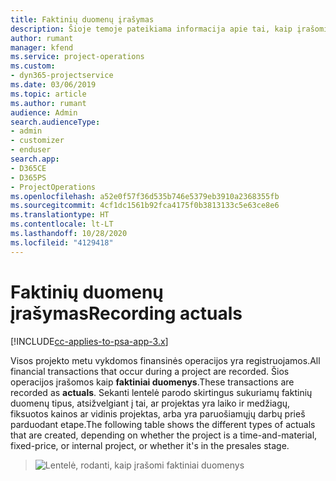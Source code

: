 ```yaml
---
title: Faktinių duomenų įrašymas
description: Šioje temoje pateikiama informacija apie tai, kaip įrašomi faktiniai duomenys.
author: rumant
manager: kfend
ms.service: project-operations
ms.custom:
- dyn365-projectservice
ms.date: 03/06/2019
ms.topic: article
ms.author: rumant
audience: Admin
search.audienceType:
- admin
- customizer
- enduser
search.app:
- D365CE
- D365PS
- ProjectOperations
ms.openlocfilehash: a52e0f57f36d535b746e5379eb3910a2368355fb
ms.sourcegitcommit: 4cf1dc1561b92fca4175f0b3813133c5e63ce8e6
ms.translationtype: HT
ms.contentlocale: lt-LT
ms.lasthandoff: 10/28/2020
ms.locfileid: "4129418"
---
```

# <a name="recording-actuals"></a><span data-ttu-id="3c1e8-103">Faktinių duomenų įrašymas</span><span class="sxs-lookup"><span data-stu-id="3c1e8-103">Recording actuals</span></span> 

[!INCLUDE[cc-applies-to-psa-app-3.x](../includes/cc-applies-to-psa-app-3x.md)]

<span data-ttu-id="3c1e8-104">Visos projekto metu vykdomos finansinės operacijos yra registruojamos.</span><span class="sxs-lookup"><span data-stu-id="3c1e8-104">All financial transactions that occur during a project are recorded.</span></span> <span data-ttu-id="3c1e8-105">Šios operacijos įrašomos kaip **faktiniai duomenys**.</span><span class="sxs-lookup"><span data-stu-id="3c1e8-105">These transactions are recorded as **actuals**.</span></span> <span data-ttu-id="3c1e8-106">Sekanti lentelė parodo skirtingus sukuriamų faktinių duomenų tipus, atsižvelgiant į tai, ar projektas yra laiko ir medžiagų, fiksuotos kainos ar vidinis projektas, arba yra paruošiamųjų darbų prieš parduodant etape.</span><span class="sxs-lookup"><span data-stu-id="3c1e8-106">The following table shows the different types of actuals that are created, depending on whether the project is a time-and-material, fixed-price, or internal project, or whether it's in the presales stage.</span></span>

> ![Lentelė, rodanti, kaip įrašomi faktiniai duomenys](media/advanced-table2.png)
